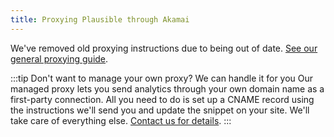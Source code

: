 ```yaml
---
title: Proxying Plausible through Akamai
---
```


We've removed old proxying instructions due to being out of date. [See our general proxying guide](/proxy/introduction).

:::tip Don't want to manage your own proxy? We can handle it for you
Our managed proxy lets you send analytics through your own domain name as a first-party connection. All you need to do is set up a CNAME record using the instructions we'll send you and update the snippet on your site. We'll take care of everything else. [Contact us for details](https://plausible.io/contact).
:::
